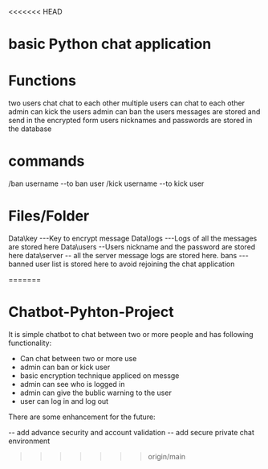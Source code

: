 <<<<<<< HEAD
# basic Python chat application 

# Functions
 two users chat chat to each other
 multiple users can chat to each other
 admin can kick the users
 admin can ban the users
 messages are stored and send in the encrypted form
 users nicknames and passwords are stored in the database
 
# commands
 /ban username --to ban user
 /kick username --to kick user

# Files/Folder
  Data\key ---Key to encrypt message
  Data\logs ---Logs of all the messages are stored here
  Data\users --Users nickname and the password are stored here
  data\server -- all the server message logs are stored here.
  bans ---banned user list is stored here to avoid rejoining the chat application
	
 
=======
# Chatbot-Pyhton-Project

It is simple chatbot to chat between two or more people and has following functionality:

- Can chat between two or more use
- admin can ban or kick user
- basic encryption technique appliced on messge
- admin can see who is logged in
- admin can give the bublic warning to the user
- user can log in and log out 


There are some enhancement for the future:

-- add advance security and account validation
-- add secure private chat environment 
>>>>>>> origin/main
